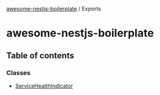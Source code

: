 [awesome-nestjs-boilerplate](README.md) / Exports

# awesome-nestjs-boilerplate

## Table of contents

### Classes

- [ServiceHealthIndicator](classes/ServiceHealthIndicator.md)
